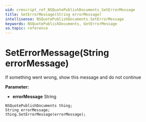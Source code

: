 ```yaml
---
uid: crmscript_ref_NSQuotePublishDocuments_SetErrorMessage
title: SetErrorMessage(String errorMessage)
intellisense: NSQuotePublishDocuments.SetErrorMessage
keywords: NSQuotePublishDocuments, GetErrorMessage
so.topic: reference
---
```


# SetErrorMessage(String errorMessage)

If something went wrong, show this message and do not continue

**Parameter:** 
* **errorMessage** String

```crmscript
NSQuotePublishDocuments thing;
String errorMessage;
thing.SetErrorMessage(errorMessage);
```

